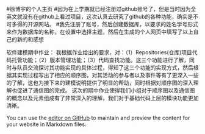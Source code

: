 #徐博宇的个人主页
#因为在上学期就已经注册过github账号了，但是当时因为全英文就没有在github上看过项目，这次认真去研究了github的各种功能，确实是不可多得的开源网站。
#我先注册了账号，然后创建数据库，以要求的姓名学号形式来作为数据库的名称，在设置中选择主题，然后在生成的个人网页中填写了以上自己的新的和感想


软件建模期中作业：
  我根据作业给出的要求，对：（1）Repositories(仓库)项目代码托管功能；（2）版本管理功能；（3）代码查找功能。这三个功能进行了解，同时与队员交流探讨其功能实现的具体过程，得知了这三个功能的实现方式，然后根据其实现过程写出了相应的顺序图，对其活动的参与者以及事件等有了更深入一些的了解，这也为接下来的建模说明提供了明显的帮助，同时根据对顺序图的深入理解也促进了通信图的完成。
  这次的期中作业使得我们小组对于顺序图以及通信图的概念以及元素组成有了非常深入的理解，我们对于基础代码上层的模块功能更加清晰。

You can use the [editor on GitHub](https://github.com/learnNetLang/xuboyu20192123016/edit/gh-pages/index.md) to maintain and preview the content for your website in Markdown files.
